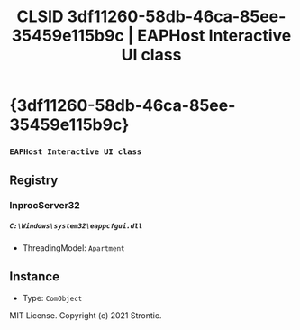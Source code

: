 ﻿---
title: "CLSID 3df11260-58db-46ca-85ee-35459e115b9c | EAPHost Interactive UI class"
excerpt: What is COM-Object CLSID 3df11260-58db-46ca-85ee-35459e115b9c?
---

# {3df11260-58db-46ca-85ee-35459e115b9c}

### `EAPHost Interactive UI class`

## Registry


### InprocServer32

##### `C:\Windows\system32\eappcfgui.dll`
* ThreadingModel: `Apartment`

## Instance

* Type: `ComObject`

MIT License. Copyright (c) 2021 Strontic.


